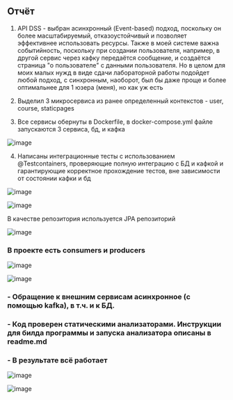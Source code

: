 ## Отчёт

1) API DSS - выбран асинхронный (Event-based) подход, поскольку он более масштабируемый, отказоустойчивый и позволяет эффективнее использовать ресурсы.
Также в моей системе важна событийность, поскольку при создании пользователя, например, в другой сервис через кафку передаётся сообщение, и создаётся страница "о пользователе"
с данными пользователя.
Но в целом для моих малых нужд в виде сдачи лабораторной работы подойдет любой подход, с синхронным, наоборот, был бы даже проще и более оптимальнее для 1 юзера (меня), но как уж есть

2) Выделил 3 микросервиса из ранее определенный контекстов - user, course, staticpages
3) Все сервисы обернуты в Dockerfile, в docker-compose.yml файле запускаются 3 сервиса, бд, и кафка
   
![image](https://github.com/user-attachments/assets/e89eb1c4-a2cc-4310-beea-2314df84711b)

4) Написаны интеграционные тесты с использованием @Testcontainers, проверяющие полную интеграцию с БД и кафкой и гарантирующие корректное прохождение тестов, вне зависимости от состоянии кафки и бд
   
![image](https://github.com/user-attachments/assets/ffc3f158-5b11-4f27-ba27-ec525754c051)

![image](https://github.com/user-attachments/assets/299f3c65-92d1-4524-b6a8-fb35fdc26ec4)

В качестве репозитория используется JPA репозиторий
   
![image](https://github.com/user-attachments/assets/e132cdea-1b92-4732-bd7d-386606bedc05)

### В проекте есть consumers и producers

![image](https://github.com/user-attachments/assets/d9c59670-8445-40c2-9fc2-d65bcedbb1b5)

![image](https://github.com/user-attachments/assets/7edb7850-fc84-44a5-bf07-4c36d85aee04)

### - Обращение к внешним сервисам асинхронное (с помощью kafka), в т.ч. и к БД.

### - Код проверен статическими анализаторами. Инструкции для билда программы и запуска анализатора описаны в readme.md

### - В результате всё работает

![image](https://github.com/user-attachments/assets/bb85d90b-43fa-4059-8e40-26b3197ada35)

![image](https://github.com/user-attachments/assets/ed32ca69-a2ad-434d-9ba4-caeffd3051f3)


